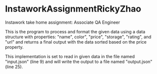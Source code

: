 # InstaworkAssignmentRickyZhao
Instawork take home assignment: Associate QA Engineer

This is the program to process and format the given data using a data structure with properties: "name", color", "price", "storage", "rating", and "url" and returns a final output with the data sorted based on the price property.

This implementation is set to read in given data in the file named "input.json" (line 9) and will write the output to a file named "output.json" (line 25). 
